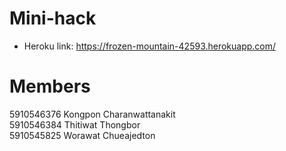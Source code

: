 # Mini-hack
* Heroku link: https://frozen-mountain-42593.herokuapp.com/

# Members
5910546376 Kongpon Charanwattanakit<br>
5910546384 Thitiwat Thongbor<br>
5910545825 Worawat Chueajedton
